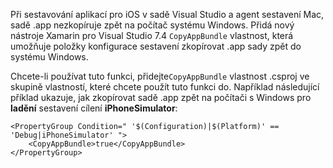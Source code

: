 
Při sestavování aplikací pro iOS v sadě Visual Studio a agent sestavení Mac, sadě .app nezkopíruje zpět na počítač systému Windows. Přidá nový nástroje Xamarin pro Visual Studio 7.4 `CopyAppBundle` vlastnost, která umožňuje položky konfigurace sestavení zkopírovat .app sady zpět do systému Windows.

Chcete-li používat tuto funkci, přidejte`CopyAppBundle` vlastnost .csproj ve skupině vlastností, které chcete použít tuto funkci do. Například následující příklad ukazuje, jak zkopírovat sadě .app zpět na počítači s Windows pro **ladění** sestavení cílení **iPhoneSimulator**:

    <PropertyGroup Condition=" '$(Configuration)|$(Platform)' == 'Debug|iPhoneSimulator' ">
        <CopyAppBundle>true</CopyAppBundle>
    </PropertyGroup>

